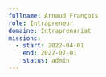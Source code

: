 ```yaml
---
fullname: Arnaud François
role: Intrapreneur
domaine: Intraprenariat
missions:
  - start: 2022-04-01
    end: 2022-07-01
    status: admin
---
```


